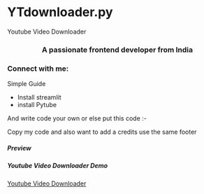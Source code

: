 # YTdownloader.py
Youtube Video Downloader 
<h3 align="center">A passionate frontend developer from India</h3>

<h3 align="left">Connect with me:</h3>
<p align="left">
</p>

<p> Simple Guide</p>
<ul>
  <li>Install streamlit </li>
  <li>install Pytube</li>
  </ul>
  
  And write code your own or else put this  code :-
  
 Copy my code and also want to add a credits use the same footer 
  <h5>Preview</h5>
  <h5>Youtube Video Downloader Demo</h5> 
  <a href="https://nandhipatiganesh-ytdownloader-py-videodownloader-zrmbox.streamlit.app/"target="_blank"> Youtube Video Downloader</a>
  
      
    
    
